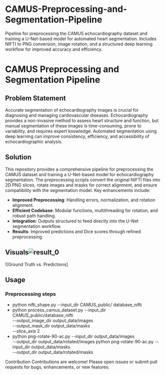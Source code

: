 # CAMUS-Preprocessing-and-Segmentation-Pipeline
Pipeline for preprocessing the CAMUS echocardiography dataset and training a U-Net-based model for automated heart segmentation. Includes NIFTI to PNG conversion, image rotation, and a structured deep learning workflow for improved accuracy and efficiency.

# CAMUS Preprocessing and Segmentation Pipeline

## Problem Statement
Accurate segmentation of echocardiography images is crucial for diagnosing and managing cardiovascular diseases. Echocardiography provides a non-invasive method to assess heart structure and function, but manual segmentation of these images is time-consuming, prone to variability, and requires expert knowledge. Automated segmentation using deep learning can improve consistency, efficiency, and accessibility of echocardiographic analysis.

## Solution
This repository provides a comprehensive pipeline for preprocessing the CAMUS dataset and training a U-Net-based model for echocardiography segmentation. The preprocessing scripts convert the original NIFTI files into 2D PNG slices, rotate images and masks for correct alignment, and ensure compatibility with the segmentation model. Key enhancements include:

- **Improved Preprocessing**: Handling errors, normalization, and rotation alignment.
- **Efficient Codebase**: Modular functions, multithreading for rotation, and robust path handling.
- **Integration**: Outputs structured to feed directly into the U-Net segmentation workflow.
- **Results**: Improved predictions and Dice scores through refined preprocessing.

## Visuals![result_0](https://github.com/user-attachments/assets/bc5deffd-1054-4db1-853c-60273e2371d1)

![Ground Truth vs. Predictions]

## Usage

### Preprocessing steps
- python nifti_shape.py --input_dir CAMUS_public/ database_nifti
-   python process_camus_dataset.py --input_dir CAMUS_public/database_nifti \
    --output_image_dir output_data/images \
    --output_mask_dir output_data/masks \
    --slice_axis 2
- python png-rotate-90-ac.py --input_dir output_data/images \
    --output_dir output_data/rotated/images
python png-rotate-90-ac.py --input_dir output_data/masks \
    --output_dir output_data/rotated/masks

Contribution
Contributions are welcome! Please open issues or submit pull requests for bugs, enhancements, or new features.



